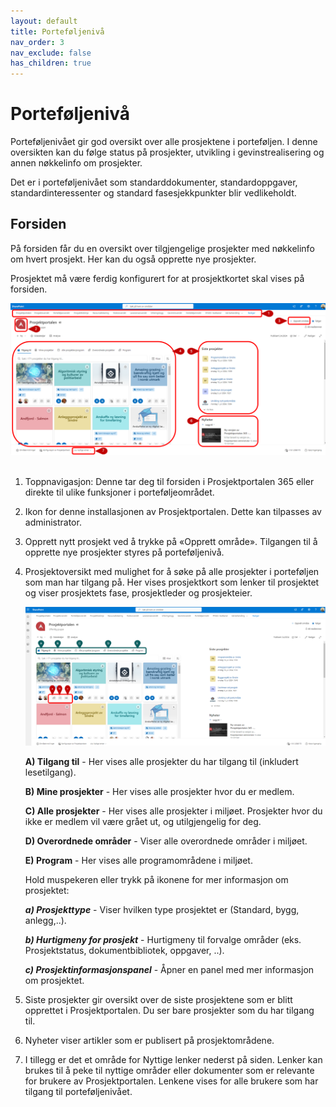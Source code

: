 ```yaml
---
layout: default
title: Porteføljenivå
nav_order: 3
nav_exclude: false
has_children: true
---
```


# Porteføljenivå

Porteføljenivået gir god oversikt over alle prosjektene i porteføljen. I denne oversikten kan du følge status på prosjekter, utvikling i gevinstrealisering og annen nøkkelinfo om prosjekter.

Det er i porteføljenivået som standarddokumenter, standardoppgaver, standardinteressenter og standard fasesjekkpunkter blir vedlikeholdt.

## Forsiden

På forsiden får du en oversikt over tilgjengelige prosjekter med
nøkkelinfo om hvert prosjekt. Her kan du også opprette nye prosjekter.

Prosjektet må være ferdig konfigurert for at prosjektkortet skal vises på forsiden.


<img src = "https://raw.githubusercontent.com/Puzzlepart/prosjektportalen-manual-kladd/main/Brukermanual/3%20Portefolje//media/3 Portefoljeforside.png" width ="100%" height ="50%" > 


1)  Toppnavigasjon: Denne tar deg til forsiden i Prosjektportalen 365 eller direkte til ulike funksjoner i porteføljeområdet.

2)  Ikon for denne installasjonen av Prosjektportalen. Dette kan
    tilpasses av administrator.

3)  Opprett nytt prosjekt ved å trykke på «Opprett område».
    Tilgangen til å opprette nye prosjekter styres på porteføljenivå.

4)  Prosjektoversikt med mulighet for å søke på alle prosjekter i
    porteføljen som man har tilgang på. Her vises prosjektkort som
    lenker til prosjektet og viser prosjektets fase, prosjektleder og prosjekteier. 

    <img src = "https://raw.githubusercontent.com/Puzzlepart/prosjektportalen-manual-kladd/main/Brukermanual/3%20Portefolje//media/3 Portefoljeforside prosjektinfo.png" width ="100%" height ="50%" >

    
    **A) Tilgang til** - Her vises alle prosjekter du har tilgang til (inkludert lesetilgang).
    
    **B) Mine prosjekter** - Her vises alle prosjekter hvor du er medlem.

    **C) Alle prosjekter** - Her vises alle prosjekter i miljøet. Prosjekter hvor du ikke er medlem vil være grået ut, og utilgjengelig for deg.

    **D) Overordnede områder** - Viser alle overordnede områder i miljøet.

    **E) Program** - Her vises alle programområdene i miljøet.



    Hold muspekeren eller trykk på ikonene for mer informasjon om prosjektet:
              
    ***a) Prosjekttype*** - Viser hvilken type prosjektet er (Standard, bygg, anlegg,..).

    ***b) Hurtigmeny for prosjekt*** - Hurtigmeny til forvalge områder (eks. Prosjektstatus, dokumentbibliotek, oppgaver, ..).

    ***c) Prosjektinformasjonspanel*** - Åpner en panel med mer informasjon om prosjektet.
   

    
    
    
6)  Siste prosjekter gir oversikt over de siste prosjektene som er blitt opprettet i Prosjektportalen. Du ser bare prosjekter som du har tilgang til.

7)  Nyheter viser artikler som er publisert på prosjektområdene.
  
8)  I tillegg er det et område for Nyttige lenker nederst på siden. Lenker kan brukes til å peke til nyttige områder eller dokumenter som er relevante for brukere av Prosjektportalen. Lenkene vises for alle brukere     som har tilgang til porteføljenivået.


